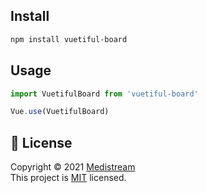 ## Install
```sh
npm install vuetiful-board
```

## Usage

```javascript
import VuetifulBoard from 'vuetiful-board'

Vue.use(VuetifulBoard)
```

## 📝 License

Copyright © 2021 [Medistream](https://github.com/medistream-team)<br />
This project is [MIT](https://github.com/medistream-team/vue-fullpage-modal/blob/master/LICENSE) licensed.